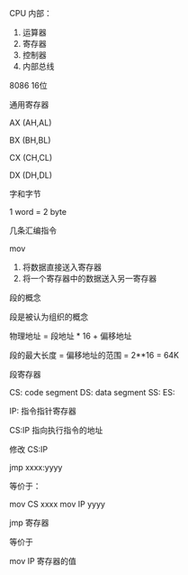 
CPU 内部：

1. 运算器
2. 寄存器
3. 控制器
4. 内部总线

8086 16位

通用寄存器

AX (AH,AL)

BX (BH,BL)

CX (CH,CL)

DX (DH,DL)

字和字节

1 word = 2 byte

几条汇编指令

mov 

1. 将数据直接送入寄存器
2. 将一个寄存器中的数据送入另一寄存器

段的概念

段是被认为组织的概念

物理地址 = 段地址 * 16 + 偏移地址

段的最大长度 = 偏移地址的范围 = 2**16 = 64K

段寄存器

CS: code segment 
DS: data segment
SS: 
ES:

IP: 指令指针寄存器

CS:IP 指向执行指令的地址

修改 CS:IP

jmp xxxx:yyyy

等价于：

mov CS xxxx
mov IP yyyy

jmp 寄存器 

等价于

mov IP 寄存器的值




